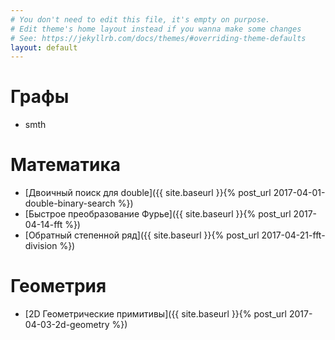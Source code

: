 ```yaml
---
# You don't need to edit this file, it's empty on purpose.
# Edit theme's home layout instead if you wanna make some changes
# See: https://jekyllrb.com/docs/themes/#overriding-theme-defaults
layout: default
---
```


# Графы
* smth

# Математика
* [Двоичный поиск для double]({{ site.baseurl }}{% post_url 2017-04-01-double-binary-search %})
* [Быстрое преобразование Фурье]({{ site.baseurl }}{% post_url 2017-04-14-fft %})
* [Обратный степенной ряд]({{ site.baseurl }}{% post_url 2017-04-21-fft-division %})

# Геометрия
* [2D Геометрические примитивы]({{ site.baseurl }}{% post_url 2017-04-03-2d-geometry %})